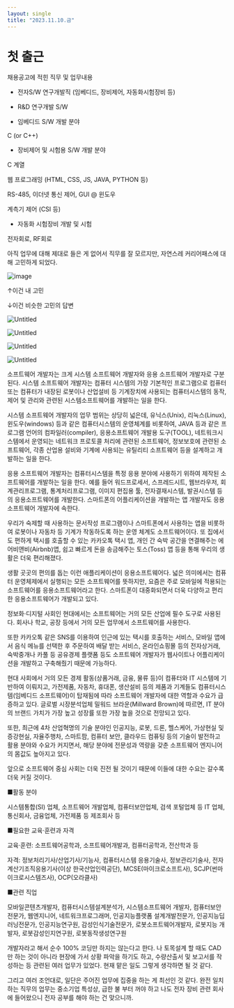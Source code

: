 ```yaml
---
layout: single
title: "2023.11.10.금"
---
```


# 첫 출근

채용공고에 적힌 직무 및 업무내용

 - 전자S/W 연구개발직 (임베디드, 장비제어, 자동화시험장비 등)

 - R&D 연구개발 S/W

 - 임베디드 S/W 개발 분야

C (or C++)

 - 장비제어 및 시험용 S/W 개발 분야

C 계열

웹 프로그래밍 (HTML, CSS, JS, JAVA, PYTHON 등)

RS-485, 이더넷 통신 제어, GUI @ 윈도우

계측기 제어 (CSI 등)

 - 자동화 시험장비 개발 및 시험

전자회로, RF회로

아직 업무에 대해 제대로 들은 게 없어서 직무를 잘 모르지만, 자연스레 커리어패스에 대해 고민하게 되었다. 

![image](https://github.com/DMCHOI94/DMCHOI94.github.io/assets/121140222/3c3dedd0-f12e-4ac3-a455-374f203e0330)

↑이건 내 고민

↓이건 비슷한 고민의 답변

![Untitled](https://prod-files-secure.s3.us-west-2.amazonaws.com/2dd8c367-923f-4190-a8a5-c97cff221ffb/6d6800ab-8f31-47aa-bd8c-f246db682750/Untitled.png)

![Untitled](https://prod-files-secure.s3.us-west-2.amazonaws.com/2dd8c367-923f-4190-a8a5-c97cff221ffb/032135be-9f7e-42d9-8e6e-a22b061edb9a/Untitled.png)

![Untitled](https://prod-files-secure.s3.us-west-2.amazonaws.com/2dd8c367-923f-4190-a8a5-c97cff221ffb/a901f153-3f87-4092-b9a2-9fcb0e9a60d2/Untitled.png)

![Untitled](https://prod-files-secure.s3.us-west-2.amazonaws.com/2dd8c367-923f-4190-a8a5-c97cff221ffb/e6821c6d-9e1d-4a80-9122-928f8afd4fcd/Untitled.png)

소프트웨어 개발자는 크게 시스템 소프트웨어 개발자와 응용 소프트웨어 개발자로 구분된다. 시스템 소프트웨어 개발자는 컴퓨터 시스템의 가장 기본적인 프로그램으로 컴퓨터 또는 컴퓨터가 내장된 로봇이나 산업설비 등 기계장치에 사용되는 컴퓨터시스템의 동작, 제어 및 관리와 관련된 시스템소프트웨어를 개발하는 일을 한다.

시스템 소프트웨어 개발자의 업무 범위는 상당히 넓은데, 유닉스(Unix), 리눅스(Linux), 윈도우(windows) 등과 같은 컴퓨터시스템의 운영체계를 비롯하여, JAVA 등과 같은 프로그램 언어의 컴파일러(compiler), 응용소프트웨어 개발용 도구(TOOL), 네트워크시스템에서 운영되는 네트워크 프로토콜 처리에 관련된 소프트웨어, 정보보호에 관련된 소프트웨어, 각종 산업용 설비와 기계에 사용되는 유틸리티 소프트웨어 등을 설계하고 개발하는 일을 한다.

응용 소프트웨어 개발자는 컴퓨터시스템을 특정 응용 분야에 사용하기 위하여 제작된 소프트웨어를 개발하는 일을 한다. 예를 들어 워드프로세서, 스프레드시트, 웹브라우저, 회계관리프로그램, 통계처리프로그램, 이미지 편집용 툴, 전자결재시스템, 발권시스템 등의 응용소프트웨어를 개발한다. 스마트폰의 어플리케이션을 개발하는 앱 개발자도 응용 소프트웨어 개발자에 속한다.

우리가 숙제할 때 사용하는 문서작성 프로그램이나 스마트폰에서 사용하는 앱을 비롯하여 로봇이나 자동차 등 기계가 작동하도록 하는 운영 체계도 소프트웨어이다. 또 집에서도 편하게 택시를 호출할 수 있는 카카오톡 택시 앱, 개인 간 숙박 공간을 연결해주는 에어비앤비(Airbnb)앱, 쉽고 빠르게 돈을 송금해주는 토스(Toss) 앱 등을 통해 우리의 생활은 더욱 편리해졌다.

생활 곳곳의 편의를 돕는 이런 애플리케이션이 응용소프트웨어다. 넓은 의미에서는 컴퓨터 운영체제에서 실행되는 모든 소프트웨어를 뜻하지만, 요즘은 주로 모바일에 적용되는 소프트웨어를 응용소프트웨어라고 한다. 스마트폰이 대중화되면서 더욱 다양하고 편리한 응용소프트웨어가 개발되고 있다.

정보화·디지털 사회인 현대에서는 소프트웨어는 거의 모든 산업에 필수 도구로 사용된다. 회사나 학교, 공장 등에서 거의 모든 업무에서 소프트웨어를 사용한다.

또한 카카오톡 같은 SNS를 이용하여 인근에 있는 택시를 호출하는 서비스, 모바일 앱에서 음식 메뉴를 선택한 후 주문하여 배달 받는 서비스, 온라인쇼핑몰 등의 전자상거래, 숙박중개나 카풀 등 공유경제 플랫폼 등도 소프트웨어 개발자가 웹사이트나 어플리케이션을 개발하고 구축해줬기 때문에 가능하다.

현대 사회에서 거의 모든 경제 활동(상품거래, 금융, 물류 등)이 컴퓨터와 IT 시스템에 기반하여 이뤄지고, 가전제품, 자동차, 휴대폰, 생산설비 등의 제품과 기계들도 컴퓨터시스템(임베디드 소프트웨어)이 탑재됨에 따라 소프트웨어 개발자에 대한 역할과 수요가 급증하고 있다. 글로벌 시장분석업체 밀워드 브라운(Millward Brown)에 따르면, IT 분야의 브랜드 가치가 가장 높고 성장률 또한 가장 높을 것으로 전망되고 있다.

또한, 최근에 4차 산업혁명의 기술 분야인 인공지능, 로봇, 드론, 헬스케어, 가상현실 및 증강현실, 자율주행차, 스마트팜, 컴퓨터 보안, 클라우드 컴퓨팅 등의 기술이 발전하고 활용 분야와 수요가 커지면서, 해당 분야에 전문성과 역량을 갖춘 소프트웨어 엔지니어의 몸값도 높아지고 있다.

앞으로 소프트웨어 중심 사회는 더욱 진전 될 것이기 때문에 이들에 대한 수요는 갈수록 더욱 커질 것이다.

■활동 분야

시스템통합(SI) 업체, 소프트웨어 개발업체, 컴퓨터보안업체, 검색 포털업체 등 IT 업체, 통신회사, 금융업체, 가전제품 등 제조회사 등

■필요한 교육·훈련과 자격

교육·훈련: 소프트웨어공학과, 소프트웨어개발과, 컴퓨터공학과, 전산학과 등

자격: 정보처리기사/산업기사/기능사, 컴퓨터시스템 응용기술사, 정보관리기술사, 전자계산기조직응용기사(이상 한국산업인력공단), MCSE(마이크로소프트사), SCJP(썬마이크로시스템즈사), OCP(오라클사)

■관련 직업

모바일콘텐츠개발자, 컴퓨터시스템설계분석가, 시스템소프트웨어 개발자, 컴퓨터보안전문가, 웹엔지니어, 네트워크프로그래머, 인공지능플랫폼 설계개발전문가, 인공지능딥러닝전문가, 인공지능연구원, 감성인식기술전문가, 로봇소프트웨어개발자, 로봇지능 개발자, 로봇감성인지연구원, 로봇동작생성연구원

개발자라고 해서 순수 100% 코딩만 하지는 않는다고 한다. 나 토목설계 할 때도 CAD만 하는 것이 아니라 현장에 가서 상황 파악을 하기도 하고, 수량산출서 및 보고서를 작성하는 등 관련된 여러 업무가 있었다. 현재 맡은 일도 그렇게 생각하면 될 것 같다.

그리고 여러 조언대로, 일단은 주어진 업무에 집중을 하는 게 최선인 것 같다. 완전 일치하는 직무의 업무는 중소기업 특성상, 급한 불 부터 꺼야 하고 나도 전자 장비 관련 회사에 들어왔으니 전자 공부를 해야 하는 건 맞으니까.
